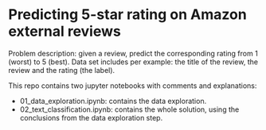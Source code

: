# Predicting 5-star rating on Amazon external reviews

Problem description: given a review, predict the corresponding rating from 1 (worst) to 5 (best).
Data set includes per example: the title of the review, the review and the rating (the label).

This repo contains two jupyter notebooks with comments and explanations:

* 01_data_exploration.ipynb: contains the data exploration.
* 02_text_classification.ipynb: contains the whole solution, using the conclusions from the data exploration step.
